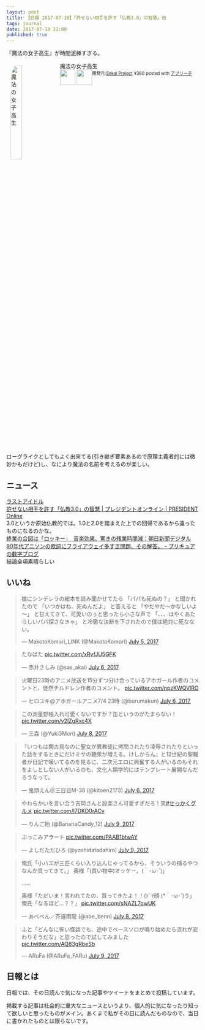 ```yaml
---
layout: post
title: 【日報 2017-07-10】「許せない相手を許す「仏教3.0」の智慧」他
tags: journal
date: 2017-07-10 22:00
published: true
---
```

『魔法の女子高生』が時間泥棒すぎる。

<div id="appreach-box" style="text-align:left;">
    <img id="appreach-image" src="https://is2.mzstatic.com/image/thumb/Purple127/v4/88/d2/89/88d2890d-488f-89ed-ec54-9a9199c36b98/source/512x512bb.jpg" alt="魔法の女子高生" style="float:left; margin:10px; width:25%; max-width:120px; border-radius:10%;" data-pagespeed-url-hash="248610482" onload="pagespeed.CriticalImages.checkImageForCriticality(this);">
    <div class="appreach-info" style="margin: 10px;">
        <div id="appreach-appname">魔法の女子高生</div>
        <div id="appreach-developer" style="font-size:80%; display:inline-block; _display:inline;">
            開発元:<a id="appreach-developerurl" href="https://itunes.apple.com/jp/developer/sekai-project/id1127946680?uo=4" target="_blank" rel="nofollow">Sekai Project</a>
        </div>
        <div id="appreach-price" style="font-size:80%; display:inline-block; _display:inline;">¥360</div>
        <div class="appreach-powered" style="font-size:80%; display:inline-block; _display:inline;">
            posted with <a href="http://mama-hack.com/app-reach/" title="アプリーチ" target="_blank" rel="nofollow">アプリーチ</a>
        </div>
        <div class="appreach-links" style="float: left;">
            <div id="appreach-itunes-link" style="display: inline-block; _display: inline;">
                <a id="appreach-itunes" href="https://itunes.apple.com/jp/app/%E9%AD%94%E6%B3%95%E3%81%AE%E5%A5%B3%E5%AD%90%E9%AB%98%E7%94%9F/id1183628063?mt=8&amp;uo=4&amp;at=10l44wP" target="_blank" rel="nofollow">
                    <img src="https://nabettu.github.io/appreach/img/itune_ja.svg" style="height:40px;" data-pagespeed-url-hash="270172384" onload="pagespeed.CriticalImages.checkImageForCriticality(this);">
                </a>
            </div>
            <div id="appreach-gplay-link" style="display:inline-block; _display:inline;">
                <a id="appreach-gplay" href="https://play.google.com/store/apps/details?id=jp.usaya.radish" target="_blank" rel="nofollow">
                    <img src="https://nabettu.github.io/appreach/img/gplay_ja.png" style="height:40px;" data-pagespeed-url-hash="3535600967" onload="pagespeed.CriticalImages.checkImageForCriticality(this);">
                </a>
            </div>
        </div>
    </div>
    <div class="appreach-footer" style="margin-bottom:10px; clear: left;"></div>
</div>

ローグライクとしてもよく出来てる(引き継ぎ要素あるので原理主義者的には微妙かもだけど)し、なにより魔法の名前を考えるのが楽しい。

## ニュース

<div class="news"><a href="https://last-idol.jp/" target="_blank">ラストアイドル</a>
<div class="newscomme"></div>
</div>

<div class="news"><a href="http://president.jp/articles/-/22273" target="_blank">許せない相手を許す「仏教3.0」の智慧 | プレジデントオンライン | PRESIDENT Online</a>
<div class="newscomme">3.0というか原始仏教的では。1.0と2.0を踏まえた上での回帰であるから違ったものになるのかな。
</div>
</div>

<div class="news"><a href="http://www.asahi.com/articles/ASK774HGHK77ULFA00W.html" target="_blank">終業の合図は「ロッキー」　音楽効果、驚きの残業時間減：朝日新聞デジタル</a>
<div class="newscomme"></div>
</div>

<div class="news"><a href="http://prehyou2015.hatenablog.com/entry/flyaway" target="_blank">90年代アニソンの歌詞にフライアウェイ多すぎ問題、その解答。 - プリキュアの数字ブログ</a>
<div class="newscomme">結論全項素晴らしい
</div>
</div>


## いいね

 <blockquote class="twitter-tweet"><p lang="ja" dir="ltr">娘にシンデレラの絵本を読み聞かせてたら 
「パパも死ぬの？」 
と聞かれたので 
「いつかはね、死ぬんだよ」 
と答えると 
「やだやだ～かなしいよ～」 
と甘えてきて、可愛いのぅと思ったら小さな声で 
「、、、はやくあたらしいパパ探さなきゃ」 
と冷徹な決断を下されたので僕は絶対に死なない。</p>&mdash; MakotoKomori_LINK (@MakotoKomori) <a href="https://twitter.com/MakotoKomori/status/882715237807304704">July 5, 2017</a></blockquote>
<script async src="//platform.twitter.com/widgets.js" charset="utf-8"></script> 
 
 
<blockquote class="twitter-tweet"><p lang="ja" dir="ltr">たなばた <a href="https://t.co/xRvfJU5GFK">pic.twitter.com/xRvfJU5GFK</a></p>&mdash; 赤井さしみ (@sas_akai) <a href="https://twitter.com/sas_akai/status/882974002024558593">July 6, 2017</a></blockquote>
<script async src="//platform.twitter.com/widgets.js" charset="utf-8"></script> 
 
 
<blockquote class="twitter-tweet"><p lang="ja" dir="ltr">火曜日23時のアニメ放送を15分ずつ分け合っているアホガール作者のコメントと、徒然チルドレン作者のコメント。 <a href="https://t.co/npzKWQVlRO">pic.twitter.com/npzKWQVlRO</a></p>&mdash; ヒロユキ@アホガールアニメ7/4 23時 (@burumakun) <a href="https://twitter.com/burumakun/status/882943564153475072">July 6, 2017</a></blockquote>
<script async src="//platform.twitter.com/widgets.js" charset="utf-8"></script> 
 
 
<blockquote class="twitter-tweet"><p lang="ja" dir="ltr">この測量野帳入れ可愛くないですか？缶というのがたまらない！ <a href="https://t.co/y2lZgRxc4X">pic.twitter.com/y2lZgRxc4X</a></p>&mdash; 三森 (@Yuki3Mori) <a href="https://twitter.com/Yuki3Mori/status/883484899126018048">July 8, 2017</a></blockquote>
<script async src="//platform.twitter.com/widgets.js" charset="utf-8"></script> 
 
 
<blockquote class="twitter-tweet"><p lang="ja" dir="ltr">『いつもは閑古鳥なのに聖女が異教徒に拷問されたり凌辱されたりといった話をするときにだけミサの聴衆が増える。けしからん』と12世紀の聖職者が日記で嘆いてるのを見るに、二次元エロに興奮する人がいるのもそれをよしとしない人がいるのも、文化人類学的にはテンプレート展開なんだろうなって。</p>&mdash; 鬼頭えん＠三日目M-38 (@kitoen2173) <a href="https://twitter.com/kitoen2173/status/882832192841416704">July 6, 2017</a></blockquote>
<script async src="//platform.twitter.com/widgets.js" charset="utf-8"></script> 
 
 
<blockquote class="twitter-tweet"><p lang="ja" dir="ltr">やわらかいを言い合う吉岡さんと設楽さん可愛すぎだろ！笑<a href="https://twitter.com/hashtag/%E3%81%9B%E3%81%A3%E3%81%8B%E3%81%8F%E3%82%B0%E3%83%AB%E3%83%A1?src=hash">#せっかくグルメ</a> <a href="https://t.co/l7DKD0rACv">pic.twitter.com/l7DKD0rACv</a></p>&mdash; りんご飴 (@BananaCandy_12) <a href="https://twitter.com/BananaCandy_12/status/883985500175978496">July 9, 2017</a></blockquote>
<script async src="//platform.twitter.com/widgets.js" charset="utf-8"></script> 
 
 
<blockquote class="twitter-tweet"><p lang="ja" dir="ltr">ぶっこみアラート <a href="https://t.co/PAAB1btwAY">pic.twitter.com/PAAB1btwAY</a></p>&mdash; よしだただひろ (@yoshidatadahiro) <a href="https://twitter.com/yoshidatadahiro/status/884039532730961922">July 9, 2017</a></blockquote>
<script async src="//platform.twitter.com/widgets.js" charset="utf-8"></script> 
 
 
<blockquote class="twitter-tweet"><p lang="ja" dir="ltr">俺氏「小バエが三匹くらい入り込んじゃってるから、そういうの捕るやつなんか買ってきて。」 
奥様「(買い物中)オッケー。(｀･ω･´)」 
 
...... 
 
奥様「ただいま！言われてたの、買ってきたよ！！(ﾄﾞﾔ顔 (*｀･ω･´)う」 
俺氏「なるほど...？？」 <a href="https://t.co/sNAZL7qwUK">pic.twitter.com/sNAZL7qwUK</a></p>&mdash; あべべん／芥邉雨龍 (@abe_benn) <a href="https://twitter.com/abe_benn/status/883649276831608832">July 8, 2017</a></blockquote>
<script async src="//platform.twitter.com/widgets.js" charset="utf-8"></script> 
 
 
<blockquote class="twitter-tweet"><p lang="ja" dir="ltr">ふと「どんなに怖い怪談でも、途中でベースソロが鳴り始めたら流れが変わりそうだな」と思ったので試してみました <a href="https://t.co/AQ83gRbeSb">pic.twitter.com/AQ83gRbeSb</a></p>&mdash; ARuFa (@ARuFa_FARu) <a href="https://twitter.com/ARuFa_FARu/status/884007236460191744">July 9, 2017</a></blockquote>
<script async src="//platform.twitter.com/widgets.js" charset="utf-8"></script> 
 

## 日報とは

日報では、その日読んで気になった記事やツイートをまとめて投稿しています。

掲載する記事は社会的に重大なニュースというより、個人的に気になったり知って欲しいと思ったものがメイン。あくまで私がその日に読んだものなので、当日に書かれたものとは限らないです。